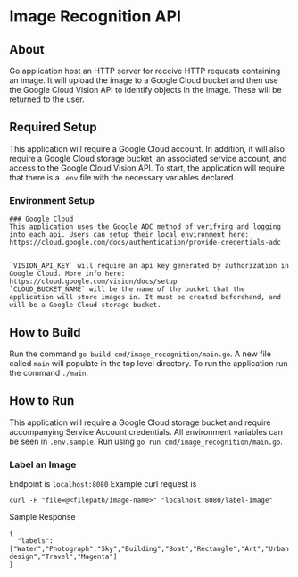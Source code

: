 # Image Recognition API

## About
Go application host an HTTP server for receive HTTP requests containing an image. It will upload the image to a Google Cloud bucket and then use the Google Cloud Vision API to identify objects in the image. These will be returned to the user. 

## Required Setup
This application will require a Google Cloud account. In addition, it will also require a Google Cloud storage bucket, an associated service account, and access to the Google Cloud Vision API. To start, the application will
require that there is a `.env` file with the necessary
variables declared.

  ### Environment Setup
  
    ### Google Cloud
    This application uses the Google ADC method of verifying and logging into each api. Users can setup their local environment here: https://cloud.google.com/docs/authentication/provide-credentials-adc


    `VISION_API_KEY` will require an api key generated by authorization in Google Cloud. More info here: https://cloud.google.com/vision/docs/setup
    `CLOUD_BUCKET_NAME` will be the name of the bucket that the application will store images in. It must be created beforehand, and will be a Google Cloud storage bucket. 

## How to Build
Run the command `go build cmd/image_recognition/main.go`.
A new file called `main` will populate in the top level directory. To run the application run the command `./main`.

## How to Run
This application will require a Google Cloud storage bucket and require accompanying Service Account credentials.
All environment variables can be seen in `.env.sample`. Run using `go run cmd/image_recognition/main.go`.

### Label an Image

Endpoint is `localhost:8080`
Example curl request is 
```
curl -F "file=@<filepath/image-name>" "localhost:8080/label-image"
```
Sample Response
```
{
  "labels": ["Water","Photograph","Sky","Building","Boat","Rectangle","Art","Urban design","Travel","Magenta"]
}

```